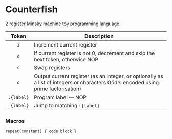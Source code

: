 # Counterfish
2 register Minsky machine toy programming language.


| Token | Description |
|:-----:|-------------|
| `i`   | Increment current register |
| `d`   | If current register is not 0, decrement and skip the next token, otherwise NOP |
| `s`   | Swap registers |
| `o`   | Output current register (as an integer, or optionally as a list of integers or characters Gödel encoded using prime factorisation) |
| `:{label}` | Program label — NOP |
| `_{label}` | Jump to matching `:{label}` |

### Macros

    repeat(constant) { code block }

